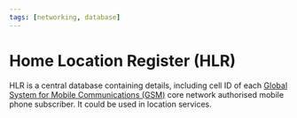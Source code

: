 ```yaml
---
tags: [networking, database]
---
```


# Home Location Register (HLR)

HLR is a central database containing details, including cell ID of each
[Global System for Mobile Communications (GSM)](202304111937.md) core network
authorised mobile phone subscriber. It could be used in location services.
